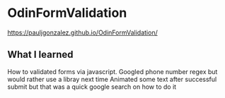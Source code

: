 # OdinFormValidation

https://pauljgonzalez.github.io/OdinFormValidation/

## What I learned

How to validated forms via javascript.
Googled phone number regex but would rather use a libray next time
Animated some text after successful submit but that was a quick google search on how to do it
